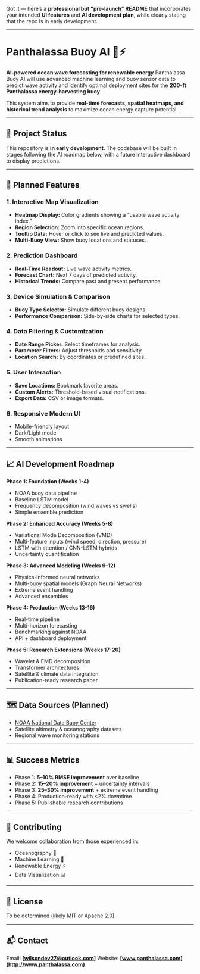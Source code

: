 Got it — here’s a **professional but “pre-launch” README** that incorporates your intended **UI features** and **AI development plan**, while clearly stating that the repo is in early development.

---

# Panthalassa Buoy AI 🌊⚡

**AI-powered ocean wave forecasting for renewable energy**
Panthalassa Buoy AI will use advanced machine learning and buoy sensor data to predict wave activity and identify optimal deployment sites for the **200-ft Panthalassa energy-harvesting buoy**.

This system aims to provide **real-time forecasts, spatial heatmaps, and historical trend analysis** to maximize ocean energy capture potential.

---

## 🚧 Project Status

This repository is **in early development**.
The codebase will be built in stages following the AI roadmap below, with a future interactive dashboard to display predictions.

---

## 🎯 Planned Features

### **1. Interactive Map Visualization**

* **Heatmap Display:** Color gradients showing a “usable wave activity index.”
* **Region Selection:** Zoom into specific ocean regions.
* **Tooltip Data:** Hover or click to see live and predicted values.
* **Multi-Buoy View:** Show buoy locations and statuses.

### **2. Prediction Dashboard**

* **Real-Time Readout:** Live wave activity metrics.
* **Forecast Chart:** Next 7 days of predicted activity.
* **Historical Trends:** Compare past and present performance.

### **3. Device Simulation & Comparison**

* **Buoy Type Selector:** Simulate different buoy designs.
* **Performance Comparison:** Side-by-side charts for selected types.

### **4. Data Filtering & Customization**

* **Date Range Picker:** Select timeframes for analysis.
* **Parameter Filters:** Adjust thresholds and sensitivity.
* **Location Search:** By coordinates or predefined sites.

### **5. User Interaction**

* **Save Locations:** Bookmark favorite areas.
* **Custom Alerts:** Threshold-based visual notifications.
* **Export Data:** CSV or image formats.

### **6. Responsive Modern UI**

* Mobile-friendly layout
* Dark/Light mode
* Smooth animations

---

## 📈 AI Development Roadmap

**Phase 1: Foundation (Weeks 1-4)**

* NOAA buoy data pipeline
* Baseline LSTM model
* Frequency decomposition (wind waves vs swells)
* Simple ensemble prediction

**Phase 2: Enhanced Accuracy (Weeks 5-8)**

* Variational Mode Decomposition (VMD)
* Multi-feature inputs (wind speed, direction, pressure)
* LSTM with attention / CNN-LSTM hybrids
* Uncertainty quantification

**Phase 3: Advanced Modeling (Weeks 9-12)**

* Physics-informed neural networks
* Multi-buoy spatial models (Graph Neural Networks)
* Extreme event handling
* Advanced ensembles

**Phase 4: Production (Weeks 13-16)**

* Real-time pipeline
* Multi-horizon forecasting
* Benchmarking against NOAA
* API + dashboard deployment

**Phase 5: Research Extensions (Weeks 17-20)**

* Wavelet & EMD decomposition
* Transformer architectures
* Satellite & climate data integration
* Publication-ready research paper

---

## 🗺 Data Sources (Planned)

* [NOAA National Data Buoy Center](https://www.ndbc.noaa.gov/)
* Satellite altimetry & oceanography datasets
* Regional wave monitoring stations

---

## 📊 Success Metrics

* Phase 1: **5–10% RMSE improvement** over baseline
* Phase 2: **15–20% improvement** + uncertainty intervals
* Phase 3: **25–30% improvement** + extreme event handling
* Phase 4: Production-ready with <2% downtime
* Phase 5: Publishable research contributions

---

## 🤝 Contributing

We welcome collaboration from those experienced in:

* Oceanography 🌊
* Machine Learning 🤖
* Renewable Energy ⚡
* Data Visualization 📊

---

## 📜 License

To be determined (likely MIT or Apache 2.0).

---

## 📬 Contact

Email: **\[[wilsondev27@outlook.com](mailto:wilsondev27@outlook.com)]**
Website: **[www.panthalassa.com](http://www.panthalassa.com)**

